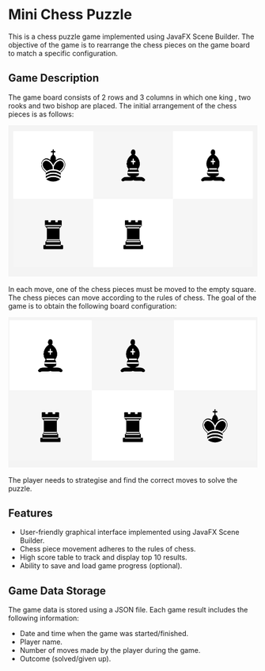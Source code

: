 # Mini Chess Puzzle

This is a chess puzzle game implemented using JavaFX Scene Builder. The objective of the game is to rearrange the chess pieces on the game board to match a specific configuration.

## Game Description

The game board consists of 2 rows and 3 columns in which one king , two rooks and two bishop are placed. The initial arrangement of the chess pieces is as follows:

![Initial Scene](images/initial%20scene.PNG)




In each move, one of the chess pieces must be moved to the empty square. The chess pieces can move according to the rules of chess. The goal of the game is to obtain the following board configuration:

![Initial Scene](images/goalScene.PNG)

The player needs to strategise and find the correct moves to solve the puzzle.

## Features

- User-friendly graphical interface implemented using JavaFX Scene Builder.
- Chess piece movement adheres to the rules of chess.
- High score table to track and display top 10 results.
- Ability to save and load game progress (optional).


## Game Data Storage

The game data is stored using a JSON file. Each game result includes the following information:

- Date and time when the game was started/finished.
- Player name.
- Number of moves made by the player during the game.
- Outcome (solved/given up).